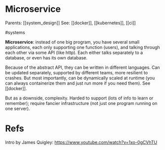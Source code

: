 # Microservice

Parents: [[system_design]]
See: [[docker]], [[kubernetes]], [[ci]]

#systems


**Microservice**: instead of one big program, you have several small applications, each only supporting one function (users), and talking through each other via some API (like http). Each either talks separately to a database, or even has its own database.

Because of the abstract API, they can be written in different languages. Can be updated separately, supported by different teams, more resilient to crashes. But most importantly, can be dynamically scaled at runtime (you can always containerize them and just run more if you need them). See [[docker]].

But as a downside, complexity. Harded to support (lots of info to learn or remember); require fancier infrastructure (not just one program running on one server).

# Refs

Intro by James Quigley: https://www.youtube.com/watch?v=1xo-0gCVhTU